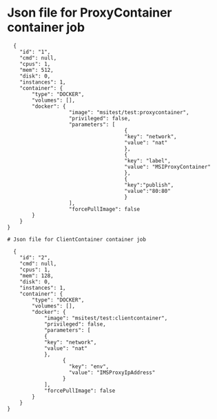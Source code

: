 # Json file for ProxyContainer container job
      { 
        "id": "1", 
        "cmd": null, 
        "cpus": 1, 
        "mem": 512, 
        "disk": 0, 
        "instances": 1, 
        "container": { 
            "type": "DOCKER", 
            "volumes": [], 
            "docker": { 
                        "image": "msitest/test:proxycontainer", 
                        "privileged": false, 
                        "parameters": [ 
                                          { 
                                          "key": "network", 
                                          "value": "nat" 
                                          },
                                          {
                                          "key": "label",
                                          "value": "MSIProxyContainer"
                                          },
                                          { 
                                          "key":"publish", 
                                          "value":"80:80" 
                                          }
                        ],
                        "forcePullImage": false
            }
        } 
    } 
    
    # Json file for ClientContainer container job
    
      { 
        "id": "2", 
        "cmd": null, 
        "cpus": 1, 
        "mem": 128, 
        "disk": 0, 
        "instances": 1, 
        "container": { 
            "type": "DOCKER", 
            "volumes": [], 
            "docker": { 
                "image": "msitest/test:clientcontainer", 
                "privileged": false, 
                "parameters": [ 
                { 
                "key": "network", 
                "value": "nat" 
                },
                      {
                        "key": "env",
                        "value": "IMSProxyIpAddress"
                      }
                ], 
                "forcePullImage": false 
            } 
        } 
    } 
